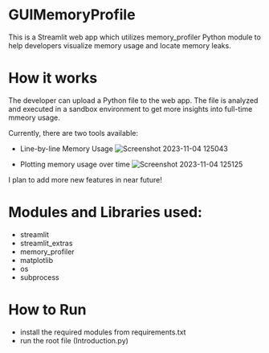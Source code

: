 # GUIMemoryProfile

This is a Streamlit web app which utilizes memory_profiler Python module to help developers visualize memory usage and locate memory leaks.

# How it works

The developer can upload a Python file to the web app. The file is analyzed and executed in a sandbox environment to get more insights into full-time mmeory usage. 

Currently, there are two tools available:

- Line-by-line Memory Usage
![Screenshot 2023-11-04 125043](https://github.com/ShreeluSantosh/GUIMemoryProfile/assets/94289402/32189f88-1d92-43ee-9150-ba54ecf282c2)

- Plotting memory usage over time
![Screenshot 2023-11-04 125125](https://github.com/ShreeluSantosh/GUIMemoryProfile/assets/94289402/963f5265-06d9-4e37-8731-b46fddf0e613)

I plan to add more new features in near future!

# Modules and Libraries used:
- streamlit
- streamlit_extras
- memory_profiler
- matplotlib
- os
- subprocess

# How to Run

- install the required modules from requirements.txt
- run the root file (Introduction.py)
